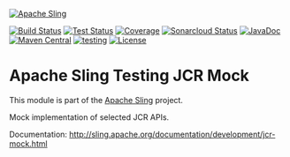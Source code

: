 [![Apache Sling](https://sling.apache.org/res/logos/sling.png)](https://sling.apache.org)

&#32;[![Build Status](https://ci-builds.apache.org/job/Sling/job/modules/job/sling-org-apache-sling-testing-jcr-mock/job/master/badge/icon)](https://ci-builds.apache.org/job/Sling/job/modules/job/sling-org-apache-sling-testing-jcr-mock/job/master/)&#32;[![Test Status](https://img.shields.io/jenkins/tests.svg?jobUrl=https://ci-builds.apache.org/job/Sling/job/modules/job/sling-org-apache-sling-testing-jcr-mock/job/master/)](https://ci-builds.apache.org/job/Sling/job/modules/job/sling-org-apache-sling-testing-jcr-mock/job/master/test/?width=800&height=600)&#32;[![Coverage](https://sonarcloud.io/api/project_badges/measure?project=apache_sling-org-apache-sling-testing-jcr-mock&metric=coverage)](https://sonarcloud.io/dashboard?id=apache_sling-org-apache-sling-testing-jcr-mock)&#32;[![Sonarcloud Status](https://sonarcloud.io/api/project_badges/measure?project=apache_sling-org-apache-sling-testing-jcr-mock&metric=alert_status)](https://sonarcloud.io/dashboard?id=apache_sling-org-apache-sling-testing-jcr-mock)&#32;[![JavaDoc](https://www.javadoc.io/badge/org.apache.sling/org.apache.sling.testing.jcr-mock.svg)](https://www.javadoc.io/doc/org.apache.sling/org.apache.sling.testing.jcr-mock)&#32;[![Maven Central](https://maven-badges.herokuapp.com/maven-central/org.apache.sling/org.apache.sling.testing.jcr-mock/badge.svg)](https://search.maven.org/#search%7Cga%7C1%7Cg%3A%22org.apache.sling%22%20a%3A%22org.apache.sling.testing.jcr-mock%22)&#32;[![testing](https://sling.apache.org/badges/group-testing.svg)](https://github.com/apache/sling-aggregator/blob/master/docs/groups/testing.md) [![License](https://img.shields.io/badge/License-Apache%202.0-blue.svg)](https://www.apache.org/licenses/LICENSE-2.0)

# Apache Sling Testing JCR Mock

This module is part of the [Apache Sling](https://sling.apache.org) project.

Mock implementation of selected JCR APIs.

Documentation:
http://sling.apache.org/documentation/development/jcr-mock.html
